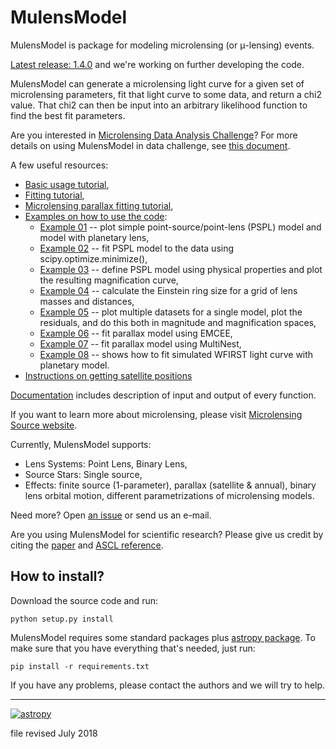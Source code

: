 # MulensModel

<dl>MulensModel is package for modeling microlensing (or &mu;-lensing) 
events. </dl>

[Latest release: 1.4.0](https://github.com/rpoleski/MulensModel/releases/latest) and we're working on further developing the code.

MulensModel can generate a microlensing light curve for a given set of microlensing parameters, fit that light curve to some data, and return a chi2 value. That chi2 can then be input into an arbitrary likelihood function to find the best fit parameters.

Are you interested in [Microlensing Data Analysis Challenge](http://microlensing-source.org/data-challenge/)? For more details on using MulensModel in data challenge, see [this document](documents/data_challenge.md).

A few useful resources:

* [Basic usage tutorial](https://rpoleski.github.io/MulensModel/tutorial.html),
* [Fitting tutorial](https://rpoleski.github.io/MulensModel/tutorial_fit_pspl.html),
* [Microlensing parallax fitting tutorial](https://rpoleski.github.io/MulensModel/tutorial_fit_pi_E.html),
* [Examples on how to use the code](examples/):
  * [Example 01](examples/example_01_models.py) -- plot simple point-source/point-lens (PSPL) model and model with planetary lens,
  * [Example 02](examples/example_02_fitting.py) -- fit PSPL model to the data using scipy.optimize.minimize(),
  * [Example 03](examples/example_03_mulenssystem.py) -- define PSPL model using physical properties and plot the resulting magnification curve,
  * [Example 04](examples/example_04_einsteinring.py) -- calculate the Einstein ring size for a grid of lens masses and distances,
  * [Example 05](examples/example_05_MB08310.py) -- plot multiple datasets for a single model, plot the residuals, and do this both in magnitude and magnification spaces,
  * [Example 06](examples/example_06_fit_parallax_EMCEE.py) -- fit parallax model using EMCEE,
  * [Example 07](examples/example_07_fit_parallax_MN.py) -- fit parallax model using MultiNest,
  * [Example 08](examples/example_08_planet_grid_fitting.ipynb) -- shows how to fit simulated WFIRST light curve with planetary model.
* [Instructions on getting satellite positions](documents/Horizons_manual.md)

[Documentation](https://rpoleski.github.io/MulensModel/) includes description of input and output of every function. 

If you want to learn more about microlensing, please visit [Microlensing Source website](http://microlensing-source.org/).

Currently, MulensModel supports:
* Lens Systems: Point Lens, Binary Lens,
* Source Stars: Single source,
* Effects: finite source (1-parameter), parallax (satellite & annual), binary lens orbital motion, different parametrizations of microlensing models.

Need more? Open [an issue](https://github.com/rpoleski/MulensModel/issues) or send us an e-mail. 

Are you using MulensModel for scientific research? Please give us credit by citing the [paper](http://adsabs.harvard.edu/abs/2018arXiv180301003P) and [ASCL reference](http://ascl.net/1803.006).

## How to install?

Download the source code and run:
```
python setup.py install
```
MulensModel requires some standard packages plus [astropy package](http://www.astropy.org/). To make sure that you have everything that's needed, just run:
```
pip install -r requirements.txt
```
If you have any problems, please contact the authors and we will try to help.

---
[![astropy](http://img.shields.io/badge/powered%20by-AstroPy-orange.svg?style=flat)](http://www.astropy.org/)

file revised July 2018

